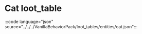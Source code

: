 # Cat loot_table

:::code language="json" source="../../../VanillaBehaviorPack/loot_tables/entities/cat.json":::